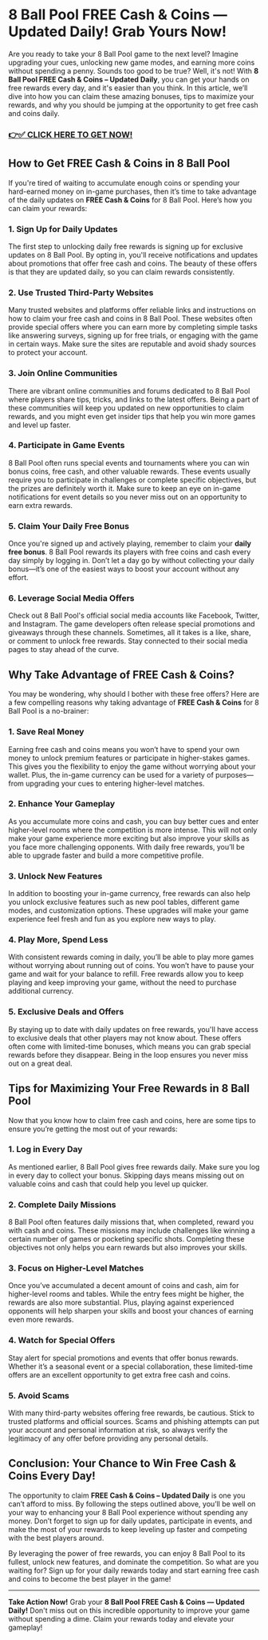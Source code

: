 # 8 Ball Pool FREE Cash & Coins — Updated Daily! Grab Yours Now!

Are you ready to take your 8 Ball Pool game to the next level? Imagine upgrading your cues, unlocking new game modes, and earning more coins without spending a penny. Sounds too good to be true? Well, it's not! With **8 Ball Pool FREE Cash & Coins – Updated Daily**, you can get your hands on free rewards every day, and it's easier than you think. In this article, we’ll dive into how you can claim these amazing bonuses, tips to maximize your rewards, and why you should be jumping at the opportunity to get free cash and coins daily.

### [👉✅ CLICK HERE TO GET NOW!](https://freerewards.xyz/8ball/pool/)

## How to Get FREE Cash & Coins in 8 Ball Pool

If you're tired of waiting to accumulate enough coins or spending your hard-earned money on in-game purchases, then it’s time to take advantage of the daily updates on **FREE Cash & Coins** for 8 Ball Pool. Here’s how you can claim your rewards:

### 1. **Sign Up for Daily Updates**
The first step to unlocking daily free rewards is signing up for exclusive updates on 8 Ball Pool. By opting in, you'll receive notifications and updates about promotions that offer free cash and coins. The beauty of these offers is that they are updated daily, so you can claim rewards consistently.

### 2. **Use Trusted Third-Party Websites**
Many trusted websites and platforms offer reliable links and instructions on how to claim your free cash and coins in 8 Ball Pool. These websites often provide special offers where you can earn more by completing simple tasks like answering surveys, signing up for free trials, or engaging with the game in certain ways. Make sure the sites are reputable and avoid shady sources to protect your account.

### 3. **Join Online Communities**
There are vibrant online communities and forums dedicated to 8 Ball Pool where players share tips, tricks, and links to the latest offers. Being a part of these communities will keep you updated on new opportunities to claim rewards, and you might even get insider tips that help you win more games and level up faster.

### 4. **Participate in Game Events**
8 Ball Pool often runs special events and tournaments where you can win bonus coins, free cash, and other valuable rewards. These events usually require you to participate in challenges or complete specific objectives, but the prizes are definitely worth it. Make sure to keep an eye on in-game notifications for event details so you never miss out on an opportunity to earn extra rewards.

### 5. **Claim Your Daily Free Bonus**
Once you're signed up and actively playing, remember to claim your **daily free bonus**. 8 Ball Pool rewards its players with free coins and cash every day simply by logging in. Don’t let a day go by without collecting your daily bonus—it’s one of the easiest ways to boost your account without any effort.

### 6. **Leverage Social Media Offers**
Check out 8 Ball Pool's official social media accounts like Facebook, Twitter, and Instagram. The game developers often release special promotions and giveaways through these channels. Sometimes, all it takes is a like, share, or comment to unlock free rewards. Stay connected to their social media pages to stay ahead of the curve.

## Why Take Advantage of FREE Cash & Coins?

You may be wondering, why should I bother with these free offers? Here are a few compelling reasons why taking advantage of **FREE Cash & Coins** for 8 Ball Pool is a no-brainer:

### 1. **Save Real Money**
Earning free cash and coins means you won’t have to spend your own money to unlock premium features or participate in higher-stakes games. This gives you the flexibility to enjoy the game without worrying about your wallet. Plus, the in-game currency can be used for a variety of purposes—from upgrading your cues to entering higher-level matches.

### 2. **Enhance Your Gameplay**
As you accumulate more coins and cash, you can buy better cues and enter higher-level rooms where the competition is more intense. This will not only make your game experience more exciting but also improve your skills as you face more challenging opponents. With daily free rewards, you’ll be able to upgrade faster and build a more competitive profile.

### 3. **Unlock New Features**
In addition to boosting your in-game currency, free rewards can also help you unlock exclusive features such as new pool tables, different game modes, and customization options. These upgrades will make your game experience feel fresh and fun as you explore new ways to play.

### 4. **Play More, Spend Less**
With consistent rewards coming in daily, you’ll be able to play more games without worrying about running out of coins. You won’t have to pause your game and wait for your balance to refill. Free rewards allow you to keep playing and keep improving your game, without the need to purchase additional currency.

### 5. **Exclusive Deals and Offers**
By staying up to date with daily updates on free rewards, you'll have access to exclusive deals that other players may not know about. These offers often come with limited-time bonuses, which means you can grab special rewards before they disappear. Being in the loop ensures you never miss out on a great deal.

## Tips for Maximizing Your Free Rewards in 8 Ball Pool

Now that you know how to claim free cash and coins, here are some tips to ensure you’re getting the most out of your rewards:

### 1. **Log in Every Day**
As mentioned earlier, 8 Ball Pool gives free rewards daily. Make sure you log in every day to collect your bonus. Skipping days means missing out on valuable coins and cash that could help you level up quicker.

### 2. **Complete Daily Missions**
8 Ball Pool often features daily missions that, when completed, reward you with cash and coins. These missions may include challenges like winning a certain number of games or pocketing specific shots. Completing these objectives not only helps you earn rewards but also improves your skills.

### 3. **Focus on Higher-Level Matches**
Once you’ve accumulated a decent amount of coins and cash, aim for higher-level rooms and tables. While the entry fees might be higher, the rewards are also more substantial. Plus, playing against experienced opponents will help sharpen your skills and boost your chances of earning even more rewards.

### 4. **Watch for Special Offers**
Stay alert for special promotions and events that offer bonus rewards. Whether it’s a seasonal event or a special collaboration, these limited-time offers are an excellent opportunity to get extra free cash and coins.

### 5. **Avoid Scams**
With many third-party websites offering free rewards, be cautious. Stick to trusted platforms and official sources. Scams and phishing attempts can put your account and personal information at risk, so always verify the legitimacy of any offer before providing any personal details.

## Conclusion: Your Chance to Win Free Cash & Coins Every Day!

The opportunity to claim **FREE Cash & Coins – Updated Daily** is one you can’t afford to miss. By following the steps outlined above, you’ll be well on your way to enhancing your 8 Ball Pool experience without spending any money. Don’t forget to sign up for daily updates, participate in events, and make the most of your rewards to keep leveling up faster and competing with the best players around.

By leveraging the power of free rewards, you can enjoy 8 Ball Pool to its fullest, unlock new features, and dominate the competition. So what are you waiting for? Sign up for your daily rewards today and start earning free cash and coins to become the best player in the game!

---

**Take Action Now!** Grab your **8 Ball Pool FREE Cash & Coins — Updated Daily!** Don't miss out on this incredible opportunity to improve your game without spending a dime. Claim your rewards today and elevate your gameplay!
